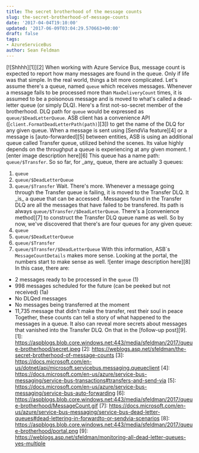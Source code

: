 ```yaml
---
title: The secret brotherhood of the message counts
slug: the-secret-brotherhood-of-message-counts
date: '2017-04-04T19:10:00'
updated: '2017-06-09T03:04:29.570663+00:00'
draft: false
tags:
- AzureServiceBus
author: Sean Feldman
---
```

[![Shhhh][1]][2]
When working with Azure Service Bus, message count is expected to report how many messages are found in the queue. Only if life was that simple. In the real world, things a bit more complicated.
Let's assume there's a queue, named `queue` which receives messages. Whenever a message fails to be processed more than `MaxDeliveryCount` times, it is assumed to be a poisonous message and is moved to what's called a dead-letter queue (or simply DLQ). Here's a first not-so-secret member of the brotherhood. DLQ path for `queue` would be expressed as `queue/$DeadLetterQueue`. ASB client has a convenience API ([`client.FormatDeadLetterPath(path)`][3]) to get the name of the DLQ for any given queue.
When a message is sent using [SendVia feature][4] or a message is [auto-forwarded][5] between entities, ASB is using an additional queue called Transfer queue, utilized behind the scenes. Its value highly depends on the throughput a queue is experiencing at any given moment.
![enter image description here][6]
This queue has a name path: `queue/$Transfer`.
So so far, for \_any\_ queue, there are actually 3 queues:
1. `queue`
2. `queue/$DeadLetterQueue`
3. `queue/$Transfer`
Wait. There's more. Whenever a message going through the Transfer queue is failing, it is moved to the Transfer DLQ. It \_is\_ a queue that can be accessed . Messages found in the Transfer DLQ are all the messages that have failed to be transfered. Its path is always `queue/$Transfer/$DeadLetterQueue`. There's a [convenience method][7] to construct the Transfer DLQ queue name as well.
So by now, we've discovered that there's are four queues for any given queue:
1. `queue`
2. `queue/$DeadLetterQueue`
3. `queue/$Transfer`
4. `queue/$Transfer/$DeadLetterQueue`
With this information, ASB\`s `MessageCountDetails` makes more sense. Looking at the portal, the numbers start to make sense as well.
![enter image description here][8]
In this case, there are:
- 2 messages ready to be processed in the `queue` (1)
- 998 messages scheduled for the future (can be peeked but not received) (1a)
- No DLQed messages
- No messages being transferred at the moment
- 11,735 message that didn't make the transfer, rest their soul in peace
Together, these counts can tell a story of what happened to the messages in a queue. It also can reveal more secrets about messages that vanished into the Transfer DLQ. On that in the [follow-up post][9].
[1]: https://aspblogs.blob.core.windows.net:443/media/sfeldman/2017/queue-brotherhood/secret.jpeg
[2]: https://weblogs.asp.net/sfeldman/the-secret-brotherhood-of-message-counts
[3]: https://docs.microsoft.com/en-us/dotnet/api/microsoft.servicebus.messaging.queueclient
[4]: https://docs.microsoft.com/en-us/azure/service-bus-messaging/service-bus-transactions#transfers-and-send-via
[5]: https://docs.microsoft.com/en-us/azure/service-bus-messaging/service-bus-auto-forwarding
[6]: https://aspblogs.blob.core.windows.net:443/media/sfeldman/2017/queue-brotherhood/MessageCount.gif
[7]: https://docs.microsoft.com/en-us/azure/service-bus-messaging/service-bus-dead-letter-queues#dead-lettering-in-forwardto-or-sendvia-scenarios
[8]: https://aspblogs.blob.core.windows.net:443/media/sfeldman/2017/queue-brotherhood/portal.png
[9]: https://weblogs.asp.net/sfeldman/monitoring-all-dead-letter-queues-yes-multiple
